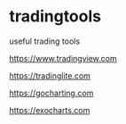 # tradingtools
useful trading tools

https://www.tradingview.com

https://tradinglite.com

https://gocharting.com

https://exocharts.com
